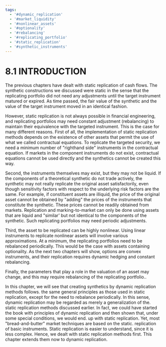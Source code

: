 ```yaml
---
tags:
  - '#dynamic_replication'
  - '#market_liquidity'
  - '#nonlinear_assets'
  - '#optionality'
  - '#rebalancing'
  - '#replicating_portfolio'
  - '#static_replication'
  - '#synthetic_instruments'
---
```

# 8.1 INTRODUCTION  

The previous chapters have dealt with static replication of cash flows. The synthetic constructions we discussed were static in the sense that the replicating portfolio did not need any adjustments until the target instrument matured or expired. As time passed, the fair value of the synthetic and the value of the target instrument moved in an identical fashion.  

However, static replication is not always possible in financial engineering, and replicating portfolios may need constant adjustment (rebalancing) to maintain their equivalence with the targeted instrument. This is the case for many different reasons. First of all, the implementation of static replication methods depends on the existence of other assets that permit the use of what we called contractual equations. To replicate the targeted security, we need a minimum number of "righthand side" instruments in the contractual equation. If markets in the component instruments do not exist, contractual equations cannot be used directly and the synthetics cannot be created this way.  

Second, the instruments themselves may exist, but they may not be liquid. If the components of a theoretical synthetic do not trade actively, the synthetic may not really replicate the original asset satisfactorily, even though sensitivity factors with respect to the underlying risk factors are the same. For example, if constituent assets are illiquid, the price of the original asset cannot be obtained by "adding" the prices of the instruments that constitute the synthetic. These prices cannot be readily obtained from markets. Replication and marking-to-market can only be done using assets that are liquid and "similar' but not identical to the components of the synthetic. Such replicating portfolios may need periodic adjustments.  

Third, the asset to be replicated can be highly nonlinear. Using linear instruments to replicate nonlinear assets will involve various approximations. At a minimum, the replicating portfolios need to be rebalanced periodically. This would be the case with assets containing optionality. As the next two chapters will show, options are convex instruments, and their replication requires dynamic hedging and constant rebalancing.  

Finally, the parameters that play a role in the valuation of an asset may change, and this may require rebalancing of the replicating portfolio..  

In this chapter, we will see that creating synthetics by dynamic replication methods follows. the same general principles as those used in static replication, except for the need to rebalance periodically. In this sense, dynamic replication may be regarded as merely a generalization of the. static replication methods discussed earlier. In fact, we could have started the book with principles of dynamic replication and then shown that, under some special conditions, we would end. up with static replication. Yet, most "bread-and-butter" market techniques are based on the static. replication of basic instruments. Static replication is easier to understand, since it is less complex. Hence, we dealt with static replication methods first. This chapter extends them now to dynamic replication.  
